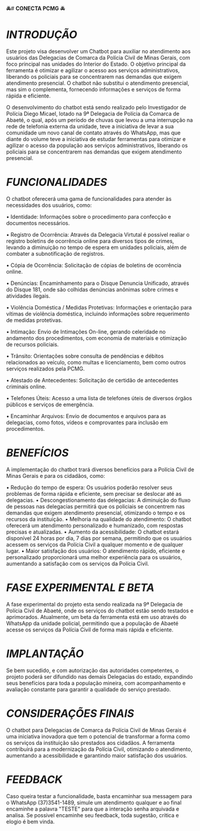 🚔# **CONECTA PCMG** 🚔

# *INTRODUÇÃO*

Este projeto visa desenvolver um Chatbot para auxiliar no atendimento aos usuários das Delegacias de Comarca da Polícia Civil de Minas Gerais, com foco principal nas unidades do Interior do Estado. O objetivo principal da ferramenta é otimizar e agilizar o acesso aos serviços administrativos, liberando os policiais para se concentrarem nas demandas que exigem atendimento presencial. O chatbot não substitui o atendimento presencial, mas sim o complementa, fornecendo informações e serviços de forma rápida e eficiente.

O desenvolvimento do chatbot está sendo realizado pelo Investigador de Polícia Diego Micael, lotado na 9ª Delegacia de Polícia da Comarca de Abaeté, o qual, após um período de chuvas que levou a uma interrupção na rede de telefonia externa da unidade, teve a iniciativa de levar a sua comunidade um novo canal de contato através do WhatsApp, mas que diante do volume teve a iniciativa de estudar ferramentas para otimizar e agilizar o acesso da população aos serviços administrativos, liberando os policiais para se concentrarem nas demandas que exigem atendimento presencial.

# *FUNCIONALIDADES*

O chatbot oferecerá uma gama de funcionalidades para atender às necessidades dos usuários, como:

•	Identidade: Informações sobre o procedimento para confecção e documentos necessários.

•	Registro de Ocorrência: Através da Delegacia Virtutal é possível realiar o registro boletins de ocorrência online para diversos tipos de crimes, levando a diminuição no tempo de espera em unidades policiais, além de combater a subnotificação de registros.

•	Cópia de Ocorrência: Solicitação de cópias de boletins de ocorrência online.

•	Denúncias: Encaminhamento para o Disque Denuncia Unificado, através do Disque 181, onde são colhidas denúncias anônimas sobre crimes e atividades ilegais.

•	Violência Doméstica / Medidas Protetivas: Informações e orientação para vítimas de violência doméstica, incluindo informações sobre requerimento de medidas protetivas.

•	Intimação: Envio de Intimações On-line, gerando celeridade no andamento dos procedimentos, com economia de materiais e otimização de recursos policiais.

•	Trânsito: Orientações sobre consulta de pendências e débitos relacionados ao veículo, como multas e licenciamento, bem como outros serviços realizados pela PCMG.

•	Atestado de Antecedentes: Solicitação de certidão de antecedentes criminais online.

•	Telefones Úteis: Acesso a uma lista de telefones úteis de diversos órgãos públicos e serviços de emergência.

•	Encaminhar Arquivos: Envio de documentos e arquivos para as delegacias, como fotos, vídeos e comprovantes para inclusão em procedimentos.

# *BENEFÍCIOS*

A implementação do chatbot trará diversos benefícios para a Polícia Civil de Minas Gerais e para os cidadãos, como:

•	Redução do tempo de espera: Os usuários poderão resolver seus problemas de forma rápida e eficiente, sem precisar se deslocar até as delegacias.
•	Descongestionamento das delegacias: A diminuição do fluxo de pessoas nas delegacias permitirá que os policiais se concentrem nas demandas que exigem atendimento presencial, otimizando o tempo e os recursos da instituição.
•	Melhoria na qualidade do atendimento: O chatbot oferecerá um atendimento personalizado e humanizado, com respostas precisas e atualizadas.
•	Aumento da acessibilidade: O chatbot estará disponível 24 horas por dia, 7 dias por semana, permitindo que os usuários acessem os serviços da Polícia Civil a qualquer momento e de qualquer lugar.
•	Maior satisfação dos usuários: O atendimento rápido, eficiente e personalizado proporcionará uma melhor experiência para os usuários, aumentando a satisfação com os serviços da Polícia Civil.

# *FASE EXPERIMENTAL E BETA*

A fase experimental do projeto esta sendo realizada na 9ª Delegacia de Polícia Civil de Abaeté, onde os serviços do chatbot estão sendo testados e aprimorados. Atualmente, um beta da ferramenta está em uso através do WhatsApp da unidade policial, permitindo que a população de Abaeté acesse os serviços da Polícia Civil de forma mais rápida e eficiente.

# *IMPLANTAÇÃO*

Se bem sucedido, e com autorização das autoridades competentes, o projeto poderá ser difundido nas demais Delegacias do estado, expandindo seus benefícios para toda a população mineira, com acompanhamento e avaliação constante para garantir a qualidade do serviço prestado.

# *CONSIDERAÇÕES FINAIS*

O chatbot para Delegacias de Comarca da Polícia Civil de Minas Gerais é uma iniciativa inovadora que tem o potencial de transformar a forma como os serviços da instituição são prestados aos cidadãos. A ferramenta contribuirá para a modernização da Polícia Civil, otimizando o atendimento, aumentando a acessibilidade e garantindo maior satisfação dos usuários.

# *FEEDBACK*

Caso queira testar a funcionalidade, basta encaminhar sua messagem para o WhatsApp (37)3541-1489, simule um atendimento qualquer e ao final encaminhe a palavra "TESTE" para que a interação senha arquivada e analisa. Se possivel encaminhe seu feedback, toda sugestão, critica e elogio é bem vinda.
